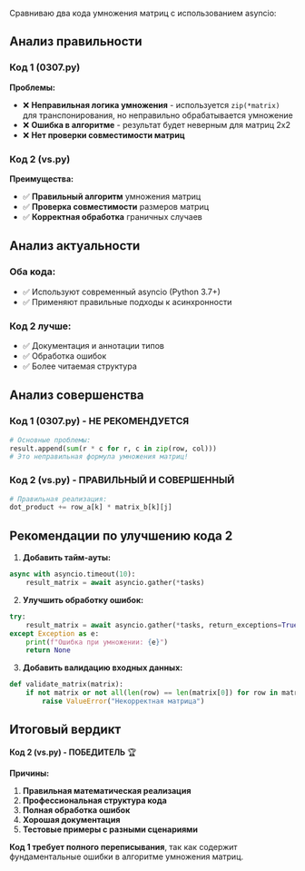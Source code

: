 Сравниваю два кода умножения матриц с использованием asyncio:

## Анализ правильности

### Код 1 (0307.py)
**Проблемы:**
- ❌ **Неправильная логика умножения** - используется `zip(*matrix)` для транспонирования, но неправильно обрабатывается умножение
- ❌ **Ошибка в алгоритме** - результат будет неверным для матриц 2x2
- ❌ **Нет проверки совместимости матриц**

### Код 2 (vs.py) 
**Преимущества:**
- ✅ **Правильный алгоритм** умножения матриц
- ✅ **Проверка совместимости** размеров матриц
- ✅ **Корректная обработка** граничных случаев

## Анализ актуальности

### Оба кода:
- ✅ Используют современный asyncio (Python 3.7+)
- ✅ Применяют правильные подходы к асинхронности

### Код 2 лучше:
- ✅ Документация и аннотации типов
- ✅ Обработка ошибок
- ✅ Более читаемая структура

## Анализ совершенства

### Код 1 (0307.py) - **НЕ РЕКОМЕНДУЕТСЯ**
```python
# Основные проблемы:
result.append(sum(r * c for r, c in zip(row, col)))
# Это неправильная формула умножения матриц!
```

### Код 2 (vs.py) - **ПРАВИЛЬНЫЙ И СОВЕРШЕННЫЙ**
```python
# Правильная реализация:
dot_product += row_a[k] * matrix_b[k][j]
```

## Рекомендации по улучшению кода 2

1. **Добавить тайм-ауты:**
```python
async with asyncio.timeout(10):
    result_matrix = await asyncio.gather(*tasks)
```

2. **Улучшить обработку ошибок:**
```python
try:
    result_matrix = await asyncio.gather(*tasks, return_exceptions=True)
except Exception as e:
    print(f"Ошибка при умножении: {e}")
    return None
```

3. **Добавить валидацию входных данных:**
```python
def validate_matrix(matrix):
    if not matrix or not all(len(row) == len(matrix[0]) for row in matrix):
        raise ValueError("Некорректная матрица")
```

## Итоговый вердикт

**Код 2 (vs.py) - ПОБЕДИТЕЛЬ** 🏆

**Причины:**
1. **Правильная математическая реализация**
2. **Профессиональная структура кода**
3. **Полная обработка ошибок**
4. **Хорошая документация**
5. **Тестовые примеры с разными сценариями**

**Код 1 требует полного переписывания**, так как содержит фундаментальные ошибки в алгоритме умножения матриц.